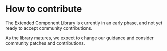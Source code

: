 # How to contribute

The Extended Component Library is currently in an early phase, and not yet ready to accept community contributions.

As the library matures, we expect to change our guidance and consider community patches and contributions.